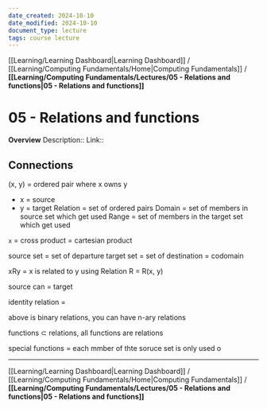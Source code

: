 ```yaml
---
date_created: 2024-10-10
date_modified: 2024-10-10
document_type: lecture
tags: course lecture
---
```

[[Learning/Learning Dashboard|Learning Dashboard]] / [[Learning/Computing Fundamentals/Home|Computing Fundamentals]] / **[[Learning/Computing Fundamentals/Lectures/05 - Relations and functions|05 - Relations and functions]]**
# 05 - Relations and functions
**Overview**
Description:: 
Link:: 

## Connections

(x, y) = ordered pair where x owns y
- x = source
- y = target
Relation = set of ordered pairs
Domain = set of members in source set which get used
Range = set of members in the target set which get used

`x` = cross product = cartesian product

source set = set of departure
target set = set of destination = codomain

xRy = x is related to y using Relation R = R(x, y)

source can = target

identity relation = 

above is binary relations, you can have n-ary relations

functions $\subset$ relations, all functions are relations

special functions = each mmber of thte soruce set is only used o

---
[[Learning/Learning Dashboard|Learning Dashboard]] / [[Learning/Computing Fundamentals/Home|Computing Fundamentals]] / **[[Learning/Computing Fundamentals/Lectures/05 - Relations and functions|05 - Relations and functions]]**

